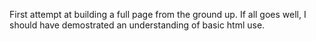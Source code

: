 First attempt at building a full page from the ground up.
If all goes well, I should have demostrated an understanding of basic html use.